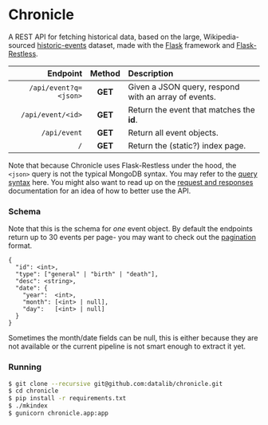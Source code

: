 # Chronicle

A REST API for fetching historical data, based on the
large, Wikipedia-sourced [historic-events] dataset,
made with the [Flask] framework and [Flask-Restless].

| Endpoint               | Method | Description |
|-----------------------:|:------:|:------------|
| `/api/event?q=<json>`  |**GET** | Given a JSON query, respond with an array of events. |
| `/api/event/<id>`      |**GET** | Return the event that matches the **id**. |
| `/api/event`           |**GET** | Return all event objects. |
| `/`                    |**GET** | Return the (static?) index page. |

Note that because Chronicle uses Flask-Restless under the
hood, the `<json>` query is not the typical MongoDB syntax.
You may refer to the [query syntax] here. You might also
want to read up on the [request and responses] documentation
for an idea of how to better use the API.

### Schema

Note that this is the schema for *one* event object.
By default the endpoints return up to 30 events per
page- you may want to check out the [pagination]
format.

    {
      "id": <int>,
      "type": ["general" | "birth" | "death"],
      "desc": <string>,
      "date": {
        "year":  <int>,
        "month": [<int> | null],
        "day":   [<int> | null]
      }
    }

Sometimes the month/date fields can be null, this is
either because they are not available or the current
pipeline is not smart enough to extract it yet.

### Running

```sh
$ git clone --recursive git@github.com:datalib/chronicle.git
$ cd chronicle
$ pip install -r requirements.txt
$ ./mkindex
$ gunicorn chronicle.app:app
```

[historic-events]: https://github.com/tuvalie/historic_events
[Flask]: https://flask.pocoo.org
[Flask-Restless]: flask-restless.readthedocs.org/en/latest/
[query syntax]: http://flask-restless.readthedocs.org/en/latest/searchformat.html
[request and responses]: http://flask-restless.readthedocs.org/en/latest/requestformat.html
[pagination]: http://flask-restless.readthedocs.org/en/latest/requestformat.html#clientpagination

